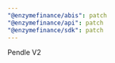 ```yaml
---
"@enzymefinance/abis": patch
"@enzymefinance/api": patch
"@enzymefinance/sdk": patch
---
```


Pendle V2
